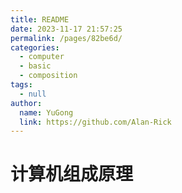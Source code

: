 ```yaml
---
title: README
date: 2023-11-17 21:57:25
permalink: /pages/82be6d/
categories: 
  - computer
  - basic
  - composition
tags: 
  - null
author: 
  name: YuGong
  link: https://github.com/Alan-Rick
---
```

# 计算机组成原理
